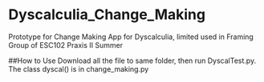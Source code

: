 # Dyscalculia_Change_Making
Prototype for Change Making App for Dyscalculia, limited used in Framing Group of ESC102 Praxis II Summer

##How to Use
Download all the file to same folder, then run DyscalTest.py.
The class dyscal() is in change_making.py
